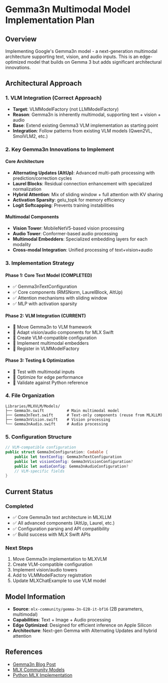 # Gemma3n Multimodal Model Implementation Plan

## Overview
Implementing Google's Gemma3n model - a next-generation multimodal architecture supporting text, vision, and audio inputs. This is an edge-optimized model that builds on Gemma 3 but adds significant architectural innovations.

## Architectural Approach

### 1. VLM Integration (Correct Approach)
- **Target**: VLMModelFactory (not LLMModelFactory)
- **Reason**: Gemma3n is inherently multimodal, supporting text + vision + audio
- **Base**: Extend existing Gemma3 VLM implementation as starting point
- **Integration**: Follow patterns from existing VLM models (Qwen2VL, SmolVLM2, etc.)

### 2. Key Gemma3n Innovations to Implement

#### Core Architecture
- **Alternating Updates (AltUp)**: Advanced multi-path processing with prediction/correction cycles
- **Laurel Blocks**: Residual connection enhancement with specialized normalization
- **Hybrid Attention**: Mix of sliding window + full attention with KV sharing
- **Activation Sparsity**: gelu_topk for memory efficiency
- **Logit Softcapping**: Prevents training instabilities

#### Multimodal Components
- **Vision Tower**: MobileNetV5-based vision processing
- **Audio Tower**: Conformer-based audio processing  
- **Multimodal Embedders**: Specialized embedding layers for each modality
- **Cross-modal Integration**: Unified processing of text+vision+audio

### 3. Implementation Strategy

#### Phase 1: Core Text Model (COMPLETED)
- ✅ Gemma3nTextConfiguration 
- ✅ Core components (RMSNorm, LaurelBlock, AltUp)
- ✅ Attention mechanisms with sliding window
- ✅ MLP with activation sparsity

#### Phase 2: VLM Integration (CURRENT)
- 🔄 Move Gemma3n to VLM framework
- 🔄 Adapt vision/audio components for MLX Swift
- 🔄 Create VLM-compatible configuration
- 🔄 Implement multimodal embedders
- 🔄 Register in VLMModelFactory

#### Phase 3: Testing & Optimization
- 🔄 Test with multimodal inputs
- 🔄 Optimize for edge performance
- 🔄 Validate against Python reference

### 4. File Organization

```
Libraries/MLXVLM/Models/
├── Gemma3n.swift          # Main multimodal model
├── Gemma3nText.swift      # Text-only components (reuse from MLXLLM)
├── Gemma3nVision.swift    # Vision processing
└── Gemma3nAudio.swift     # Audio processing
```

### 5. Configuration Structure

```swift
// VLM-compatible configuration
public struct Gemma3nConfiguration: Codable {
    public let textConfig: Gemma3nTextConfiguration
    public let visionConfig: Gemma3nVisionConfiguration?
    public let audioConfig: Gemma3nAudioConfiguration?
    // VLM-specific fields
}
```

## Current Status

### Completed
- ✅ Core Gemma3n text architecture in MLXLLM
- ✅ All advanced components (AltUp, Laurel, etc.)
- ✅ Configuration parsing and API compatibility
- ✅ Build success with MLX Swift APIs

### Next Steps
1. Move Gemma3n implementation to MLXVLM
2. Create VLM-compatible configuration
3. Implement vision/audio towers
4. Add to VLMModelFactory registration
5. Update MLXChatExample to use VLM model

## Model Information
- **Source**: `mlx-community/gemma-3n-E2B-it-bf16` (2B parameters, multimodal)
- **Capabilities**: Text + Image + Audio processing
- **Edge Optimized**: Designed for efficient inference on Apple Silicon
- **Architecture**: Next-gen Gemma with Alternating Updates and hybrid attention

## References
- [Gemma3n Blog Post](https://huggingface.co/blog/gemma3n)
- [MLX Community Models](https://huggingface.co/collections/mlx-community/gemma-3n-685d6c8d02d7486c7e77a7dc)
- [Python MLX Implementation](https://github.com/ml-explore/mlx-examples/tree/main/llms/mlx_lm/models/gemma3n.py)